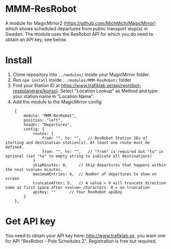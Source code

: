 # MMM-ResRobot

A module for MagicMirror2 (https://github.com/MichMich/MagicMirror) which shows scheduled departures from public transport stop(s) in Sweden. The module
uses the ResRobot API for which you do need to obtain an API key, see below.

# Install

1. Clone repository into `../modules/` inside your MagicMirror folder.
2. Run `npm install` inside `../modules/MMM-ResRobot/` folder
3. Find your Station ID at https://www.trafiklab.se/api/resrobot-reseplanerare/konsol. Select "Location Lookup" as Method and type your station name in "Location Name".
4. Add the module to the MagicMirror config
```
	{
		module: "MMM-ResRobot",
		position: "left",
		header: "Departures",
		config: {
			routes: [
				from: "", to: "",	// ResRobot Station IDs of starting and destination station(s). At least one route must be defined.
				from: "", to: "",	// "from" is required but "to" is optional (set "to" to empty string to indicate all destinations)
			]
			skipMinutes: 0,		// Skip departures that happens within the next <value> minutes.
			maximumEntries: 6,	// Number of departures to show on screen
			truncateAfter: 5,	// A value > 0 will truncate direction name at first space after <value> characters. 0 = no truncation
			apiKey: ""		// Your ResRobot apiKey
        }
    },
```
# Get API key

You need to obtain your API key here: http://www.trafiklab.se, you want one for API "ResRobot - Pole Schedules 2". Registration is free but required.
